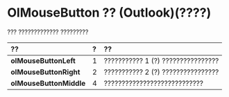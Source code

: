 
# OlMouseButton ?? (Outlook)(????)

??? ????????????? ?????????



|**??**|**?**|**??**|
|:-----|:-----|:-----|
|**olMouseButtonLeft**|1|??????????? 1 (?) ????????????????|
|**olMouseButtonRight**|2|??????????? 2 (?) ????????????????|
|**olMouseButtonMiddle**|4|????????????????????????????|
